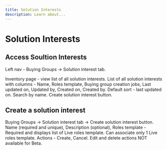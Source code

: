 ```yaml
---
title: Solution Interests
description: Learn about...
---
```


# Solution Interests


## Access Soultion Interests

Left nav - Buying Groups → Solution interest tab.

Inventory page - view list of all solution interests. 
List of all solution interests with columns - Name, Roles template, Buying group creation jobs, Last updated on, Updated by, Created on, Created by. 
Default sort - last updated on.
Search by name. 
Create solution interest button.

## Create a solution interest

Buying Groups → Solution interest tab → Create solution interest button.
Name (required and unique), Description (optional), Roles template - Required and displays list of Live roles template. Can associate only 1 Live roles template.
Actions - Create, Cancel.
Edit and delete actions NOT available for Beta.